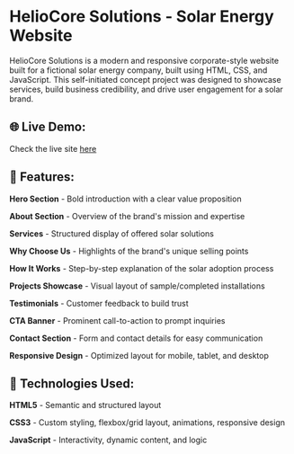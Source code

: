 # HelioCore Solutions - Solar Energy Website

HelioCore Solutions is a modern and responsive corporate-style website built for a fictional solar energy company, built using HTML, CSS, and JavaScript. This self-initiated concept project was designed to showcase services, build business credibility, and drive user engagement for a solar brand.

## 🌐 Live Demo:

Check the live site [here](https://heliocore.vercel.app/)

## 📌 Features:

**Hero Section** - Bold introduction with a clear value proposition

**About Section** - Overview of the brand's mission and expertise

**Services** - Structured display of offered solar solutions

**Why Choose Us** - Highlights of the brand's unique selling points

**How It Works** - Step-by-step explanation of the solar adoption process

**Projects Showcase** - Visual layout of sample/completed installations

**Testimonials** - Customer feedback to build trust

**CTA Banner** - Prominent call-to-action to prompt inquiries

**Contact Section** - Form and contact details for easy communication

**Responsive Design** - Optimized layout for mobile, tablet, and desktop

## 🔧 Technologies Used:

**HTML5** - Semantic and structured layout

**CSS3** - Custom styling, flexbox/grid layout, animations, responsive design

**JavaScript** - Interactivity, dynamic content, and logic

